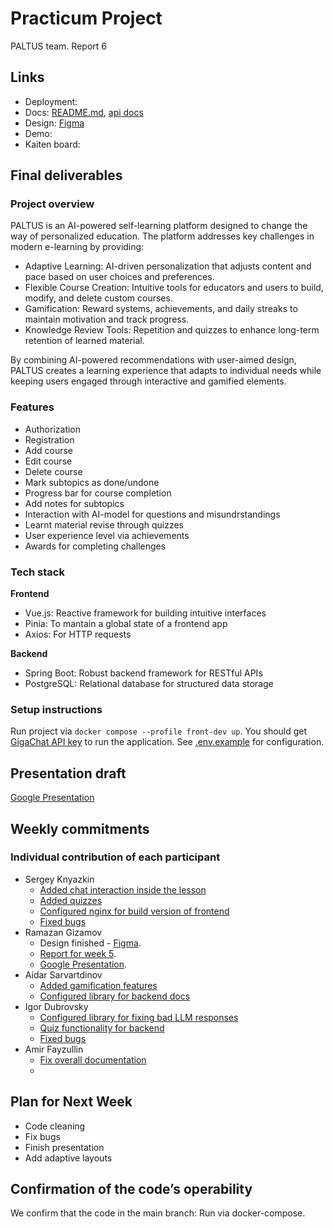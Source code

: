 # Practicum Project  
PALTUS team. Report 6

## Links

- Deployment:
- Docs: [README.md](https://github.com/IU-Capstone-Project-2025/PALTUS/blob/main/README.md), [api docs]()
- Design: [Figma](https://www.figma.com/proto/rvNoC6oOC2Xe5y7yWIhLuN/Demo-visuals?node-id=0-1&t=DavTpLzLzLBFOWSe-1)
- Demo: 
- Kaiten board: 
  

## Final deliverables

### Project overview
PALTUS is an AI-powered self-learning platform designed to change the way of personalized education. The platform addresses key challenges in modern e-learning by providing:

- Adaptive Learning: AI-driven personalization that adjusts content and pace based on user choices and preferences.
- Flexible Course Creation: Intuitive tools for educators and users to build, modify, and delete custom courses.
- Gamification: Reward systems, achievements, and daily streaks to maintain motivation and track progress.
- Knowledge Review Tools: Repetition and quizzes to enhance long-term retention of learned material.

By combining AI-powered recommendations with user-aimed design, PALTUS creates a learning experience that adapts to individual needs while keeping users engaged through interactive and gamified elements.
### Features
- Authorization
- Registration
- Add course
- Edit course
- Delete course
- Mark subtopics as done/undone
- Progress bar for course completion
- Add notes for subtopics
- Interaction with AI-model for questions and misundrstandings
- Learnt material revise through quizzes
- User experience level via achievements
- Awards for completing challenges
### Tech stack
**Frontend**

- Vue.js: Reactive framework for building intuitive interfaces
- Pinia: To mantain a global state of a frontend app
- Axios: For HTTP requests

**Backend**

- Spring Boot: Robust backend framework for RESTful APIs
- PostgreSQL: Relational database for structured data storage
### Setup instructions
Run project via `docker compose --profile front-dev up`. You should get [GigaChat API key](https://developers.sber.ru/portal/gigachat-and-api) to run the application. See [.env.example](https://github.com/IU-Capstone-Project-2025/PALTUS/tree/main/.env.example) for configuration.

## Presentation draft

[Google Presentation](https://docs.google.com/presentation/d/1lrC7sYqLeRxuk9y8BXHxn9HLMQ02L2u9C7xS4bjsmcU/edit?usp=sharing)

## Weekly commitments

### Individual contribution of each participant

- Sergey Knyazkin
  - [Added chat interaction inside the lesson](https://github.com/IU-Capstone-Project-2025/PALTUS/commit/9cd3840af830e49dcf6965eb5afd0723a54de098)
  - [Added quizzes](https://github.com/IU-Capstone-Project-2025/PALTUS/commit/aaaecb7161e1f6a3a343d6b1261cbb3ea094bf26)
  - [Configured nginx for build version of frontend](https://github.com/IU-Capstone-Project-2025/PALTUS/commit/bef3dfa67b6538eb760132294d46d8bcc8ff7828)
  - [Fixed bugs](https://github.com/IU-Capstone-Project-2025/PALTUS/commit/9ad8177251a6b4068a9156674820555c231117f8)
- Ramazan Gizamov
  - Design finished - [Figma](https://www.figma.com/proto/rvNoC6oOC2Xe5y7yWIhLuN/Demo-visuals?node-id=0-1&t=DavTpLzLzLBFOWSe-1).
  - [Report for week 5](https://github.com/poeticlama/PALTUS/new/master/content/docs/2025/PALTUS/week5.md).
  - [Google Presentation](https://docs.google.com/presentation/d/1lrC7sYqLeRxuk9y8BXHxn9HLMQ02L2u9C7xS4bjsmcU/edit?usp=sharing).
- Aidar Sarvartdinov
  - [Added gamification features](https://github.com/IU-Capstone-Project-2025/PALTUS/commit/4bc7b5cf26ab5319737d7662a2aaf55ad0d94446)
  - [Configured library for backend docs](https://github.com/IU-Capstone-Project-2025/PALTUS/commit/6a2a092124026798261dd7e88b64b499084dc942)
- Igor Dubrovsky
  - [Configured library for fixing bad LLM responses](https://github.com/IU-Capstone-Project-2025/PALTUS/commit/182c683ce51d310aecd854166bd3f083d897c8f7)
  - [Quiz functionality for backend](https://github.com/IU-Capstone-Project-2025/PALTUS/commit/add999bb7f44ecc903529df3162b2a9a01e4c8a9)
  - [Fixed bugs](https://github.com/IU-Capstone-Project-2025/PALTUS/commit/d4decc594ae5f05af518ec783bce3eb6ac10c39c)
- Amir Fayzullin
  - [Fix overall documentation](https://github.com/IU-Capstone-Project-2025/PALTUS/commit/976fcc9a0e8432b4d231d39181180677924666b0)
  - 

## Plan for Next Week

- Code cleaning
- Fix bugs
- Finish presentation
- Add adaptive layouts

## Confirmation of the code’s operability

We confirm that the code in the main branch:
Run via docker-compose.
